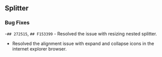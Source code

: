 ##  Splitter

###    Bug Fixes

-`## 272515`, `## F153399` - Resolved the issue with resizing nested splitter.

- Resolved the alignment issue with expand and collapse icons in the internet explorer browser.
